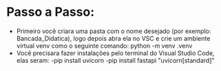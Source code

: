 # Passo a Passo:
  - Primeiro você criara uma pasta com o nome desejado (por exemplo: Bancada_Didatica), logo depois abra ela no VSC e crie um ambiente virtual venv como o seguinte comando: python -m venv .venv 
  - Você precisara fazer instalações pelo terminal do Visual Studio Code, elas seram:
    -pip install uvicorn
    -pip install fastapi "uvicorn[standard]" 
